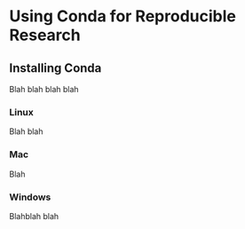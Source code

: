 # Using Conda for Reproducible Research

## Installing Conda

Blah blah blah blah

### Linux

Blah blah

### Mac

Blah

### Windows

Blahblah blah
